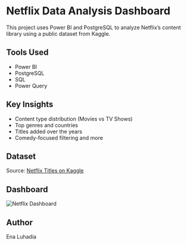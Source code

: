 # Netflix Data Analysis Dashboard

This project uses Power BI and PostgreSQL to analyze Netflix’s content library using a public dataset from Kaggle.

## Tools Used
- Power BI
- PostgreSQL
- SQL
- Power Query

## Key Insights
- Content type distribution (Movies vs TV Shows)
- Top genres and countries
- Titles added over the years
- Comedy-focused filtering and more

## Dataset
Source: [Netflix Titles on Kaggle](https://www.kaggle.com/datasets/shivamb/netflix-shows)

## Dashboard
![Netflix Dashboard](Netflix%20Analysis%20Dashboard.png)

## Author
Ena Luhadia
